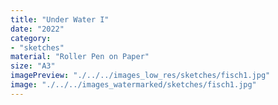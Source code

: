 ```yaml
---
title: "Under Water I"
date: "2022"
category: 
- "sketches"
material: "Roller Pen on Paper"
size: "A3"
imagePreview: "./../../images_low_res/sketches/fisch1.jpg"
image: "./../../images_watermarked/sketches/fisch1.jpg"
---
```

